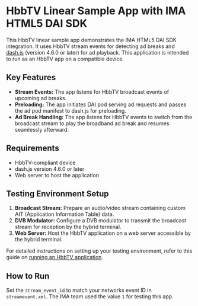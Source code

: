 # HbbTV Linear Sample App with IMA HTML5 DAI SDK

This HbbTV linear sample app demonstrates the IMA HTML5 DAI SDK integration. It
uses HbbTV stream events for detecting ad breaks and
[dash.js](https://github.com/Dash-Industry-Forum/dash.js/)
(version 4.6.0 or later) for ad playback. This application is intended to run
as an HbbTV app on a compatible device.

## Key Features

* **Stream Events:** The app listens for HbbTV broadcast events of upcoming ad
breaks.
* **Preloading:** The app initiates DAI pod serving ad requests and passes the
ad pod manifest to dash.js for preloading.
* **Ad Break Handling:** The app listens for HbbTV events to switch from the
broadcast stream to play the broadband ad break and resumes seamlessly
afterward.

## Requirements

* HbbTV-compliant device
* dash.js version 4.6.0 or later
* Web server to host the application

## Testing Environment Setup

1. **Broadcast Stream:** Prepare an audio/video stream containing custom AIT
(Application Information Table) data.
2. **DVB Modulator:** Configure a DVB modulator to transmit the broadcast stream
for reception by the hybrid terminal.
3. **Web Server:** Host the HbbTV application on a web server accessible by the
hybrid terminal.

For detailed instructions on setting up your testing environment, refer to this
guide on [running an HbbTV application](https://developer.hbbtv.org/tutorials/running-a-hbbtv-application-on-a-hybrid-terminal/).

## How to Run

Set the `stream_event_id` to match your networks event ID in `streamevent.xml`.
The IMA team used the value `1` for testing this app.
